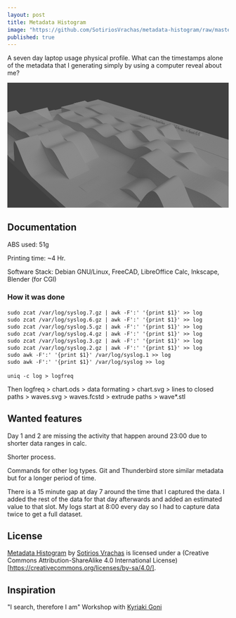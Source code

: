 ```yaml
---
layout: post
title: Metadata Histogram
image: "https://github.com/SotiriosVrachas/metadata-histogram/raw/master/cgi.jpg"
published: true
---
```

A seven day laptop usage physical profile. What can the timestamps alone of the metadata that I generating simply by using a computer reveal about me?

<!-- more -->
![Metadata Histogram/CGI](https://github.com/SotiriosVrachas/metadata-histogram/raw/master/cgi.jpg "Metadata Histogram/CGI")

## Documentation
ABS used: 51g

Printing time: ~4 Hr.

Software Stack: Debian GNU/Linux, FreeCAD, LibreOffice Calc, Inkscape, Blender
(for CGI)

### How it was done

```
sudo zcat /var/log/syslog.7.gz | awk -F':' '{print $1}' >> log
sudo zcat /var/log/syslog.6.gz | awk -F':' '{print $1}' >> log
sudo zcat /var/log/syslog.5.gz | awk -F':' '{print $1}' >> log
sudo zcat /var/log/syslog.4.gz | awk -F':' '{print $1}' >> log
sudo zcat /var/log/syslog.3.gz | awk -F':' '{print $1}' >> log
sudo zcat /var/log/syslog.2.gz | awk -F':' '{print $1}' >> log
sudo awk -F':' '{print $1}' /var/log/syslog.1 >> log
sudo awk -F':' '{print $1}' /var/log/syslog >> log

uniq -c log > logfreq
```
Then logfreq > chart.ods > data formating > chart.svg > lines to closed paths > waves.svg > waves.fcstd > extrude paths > wave*.stl

## Wanted features
Day 1 and 2 are missing the activity that happen around 23:00 due to shorter
data ranges in calc.

Shorter process.

Commands for other log types. Git and Thunderbird store similar metadata
but for a longer period of time.

There is a 15 minute gap at day 7 around the time that I captured the data. I added the rest of the data for that day afterwards and added an estimated value to that slot. My logs start at 8:00 every day so I had to capture data twice to get a full dataset.

## License
[Metadata Histogram](http://www.vrachas.com/metadata-histogram) by [Sotirios Vrachas](http://www.vrachas.com/) is licensed under a (Creative Commons Attribution-ShareAlike 4.0 International License)[https://creativecommons.org/licenses/by-sa/4.0/].

## Inspiration
"I search, therefore I am" Workshop with [Kyriaki Goni](http://kyriakigoni.com)
